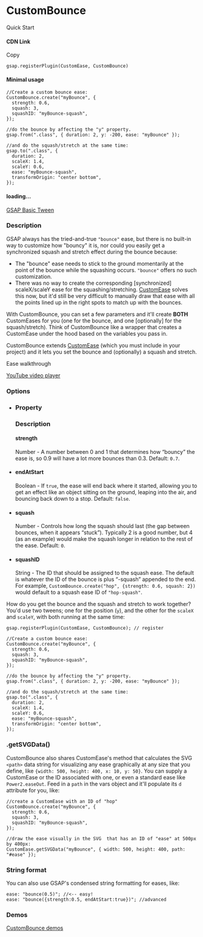# CustomBounce

Quick Start

#### CDN Link

Copy

```
gsap.registerPlugin(CustomEase, CustomBounce) 
```

#### Minimal usage

```
//Create a custom bounce ease:
CustomBounce.create("myBounce", {
  strength: 0.6,
  squash: 3,
  squashID: "myBounce-squash",
});

//do the bounce by affecting the "y" property.
gsap.from(".class", { duration: 2, y: -200, ease: "myBounce" });

//and do the squash/stretch at the same time:
gsap.to(".class", {
  duration: 2,
  scaleX: 1.4,
  scaleY: 0.6,
  ease: "myBounce-squash",
  transformOrigin: "center bottom",
});
```

#### loading...

[GSAP Basic Tween](https://codepen.io/GreenSock/embed/pRowwX?default-tab=result\&theme-id=41164)

### Description[​](#description "Direct link to Description")

GSAP always has the tried-and-true `"bounce"` ease, but there is no built-in way to customize how "bouncy" it is, nor could you easily get a synchronized squash and stretch effect during the bounce because:

* The "bounce" ease needs to stick to the ground momentarily at the point of the bounce while the squashing occurs. `"bounce"` offers no such customization.
* There was no way to create the corresponding \[synchronized] scaleX/scaleY ease for the squashing/stretching. [CustomEase](/docs/v3/Eases/CustomEase.md) solves this now, but it'd still be very difficult to manually draw that ease with all the points lined up in the right spots to match up with the bounces.

With CustomBounce, you can set a few parameters and it'll create **BOTH** CustomEases for you (one for the bounce, and one \[optionally] for the squash/stretch). Think of CustomBounce like a wrapper that creates a CustomEase under the hood based on the variables you pass in.

CustomBounce extends [CustomEase](/docs/v3/Eases/CustomEase.md) (which you must include in your project) and it lets you set the bounce and (optionally) a squash and stretch.

Ease walkthrough

[YouTube video player](https://www.youtube.com/embed/iO8J_CiH1fk)

### Options[​](#options "Direct link to Options")

* ### Property

  ### Description

  #### strength[](#strength)

  Number - A number between 0 and 1 that determines how “bouncy” the ease is, so 0.9 will have a lot more bounces than 0.3. Default: `0.7`.

* #### endAtStart[](#endAtStart)

  Boolean - If `true`, the ease will end back where it started, allowing you to get an effect like an object sitting on the ground, leaping into the air, and bouncing back down to a stop. Default: `false`.

* #### squash[](#squash)

  Number - Controls how long the squash should last (the gap between bounces, when it appears “stuck”). Typically 2 is a good number, but 4 (as an example) would make the squash longer in relation to the rest of the ease. Default: `0`.

* #### squashID[](#squashID)

  String - The ID that should be assigned to the squash ease. The default is whatever the ID of the bounce is plus “-squash” appended to the end. For example, `CustomBounce.create("hop", {strength: 0.6, squash: 2})` would default to a squash ease ID of `"hop-squash"`.

How do you get the bounce and the squash and stretch to work together? You'd use two tweens; one for the position (`y`), and the other for the `scaleX` and `scaleY`, with both running at the same time:

```
gsap.registerPlugin(CustomEase, CustomBounce); // register

//Create a custom bounce ease:
CustomBounce.create("myBounce", {
  strength: 0.6,
  squash: 3,
  squashID: "myBounce-squash",
});

//do the bounce by affecting the "y" property.
gsap.from(".class", { duration: 2, y: -200, ease: "myBounce" });

//and do the squash/stretch at the same time:
gsap.to(".class", {
  duration: 2,
  scaleX: 1.4,
  scaleY: 0.6,
  ease: "myBounce-squash",
  transformOrigin: "center bottom",
});
```

### .getSVGData()[​](#getsvgdata "Direct link to .getSVGData()")

CustomBounce also shares CustomEase's method that calculates the SVG `<path>` data string for visualizing any ease graphically at any size that you define, like `{width: 500, height: 400, x: 10, y: 50}`. You can supply a CustomEase or the ID associated with one, or even a standard ease like `Power2.easeOut`. Feed in a `path` in the vars object and it'll populate its `d` attribute for you, like:

```
//create a CustomEase with an ID of "hop"
CustomBounce.create("myBounce", {
  strength: 0.6,
  squash: 3,
  squashID: "myBounce-squash",
});

//draw the ease visually in the SVG  that has an ID of "ease" at 500px by 400px:
CustomEase.getSVGData("myBounce", { width: 500, height: 400, path: "#ease" });
```

### String format[​](#string-format "Direct link to String format")

You can also use GSAP's condensed string formatting for eases, like:

```
ease: "bounce(0.5)"; //<-- easy!
ease: "bounce({strength:0.5, endAtStart:true})"; //advanced
```

### **Demos**[​](#demos "Direct link to demos")

[CustomBounce demos](https://codepen.io/collection/DqaLzb)
